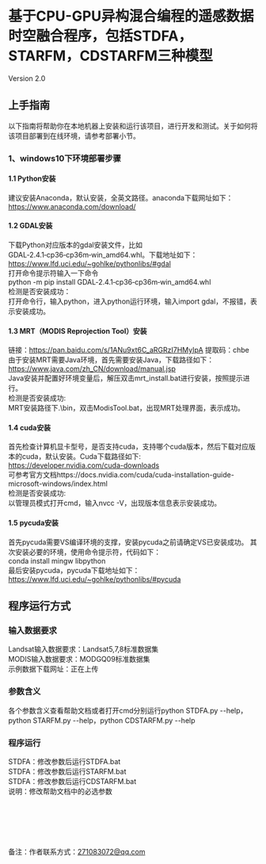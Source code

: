 # 基于CPU-GPU异构混合编程的遥感数据时空融合程序，包括STDFA，STARFM，CDSTARFM三种模型
Version 2.0

## 上手指南
以下指南将帮助你在本地机器上安装和运行该项目，进行开发和测试。关于如何将该项目部署到在线环境，请参考部署小节。<br>

### 1、windows10下环境部署步骤
#### 1.1 Python安装
建议安装Anaconda，默认安装，全英文路径。anaconda下载网址如下：<br>
https://www.anaconda.com/download/<br>

#### 1.2 GDAL安装
下载Python对应版本的gdal安装文件，比如GDAL‑2.4.1‑cp36‑cp36m‑win_amd64.whl。下载地址如下：<br>
https://www.lfd.uci.edu/~gohlke/pythonlibs/#gdal<br>
打开命令提示符输入一下命令<br>
python -m pip install GDAL‑2.4.1‑cp36‑cp36m‑win_amd64.whl<br>
检测是否安装成功：<br>
打开命令行，输入python，进入python运行环境，输入import gdal，不报错，表示安装成功。<br>

#### 1.3 MRT（MODIS Reprojection Tool）安装
链接：https://pan.baidu.com/s/1ANu9xt6C_aRGRzI7HMyIpA 提取码：chbe <br>
由于安装MRT需要Java环境，首先需要安装Java，下载路径如下：<br>
https://www.java.com/zh_CN/download/manual.jsp<br>
Java安装并配置好环境变量后，解压双击mrt_install.bat进行安装，按照提示进行。<br>
检测是否安装成功:<br>
MRT安装路径下.\bin，双击ModisTool.bat，出现MRT处理界面，表示成功。<br>

#### 1.4 cuda安装
首先检查计算机显卡型号，是否支持cuda，支持哪个cuda版本，然后下载对应版本的cuda，默认安装。Cuda下载路径如下:<br>
https://developer.nvidia.com/cuda-downloads<br>
可参考官方文档https://docs.nvidia.com/cuda/cuda-installation-guide-microsoft-windows/index.html<br>
检测是否安装成功:<br>
以管理员模式打开cmd，输入nvcc -V，出现版本信息表示安装成功。<br>

#### 1.5 pycuda安装
首先pycuda需要VS编译环境的支撑，安装pycuda之前请确定VS已安装成功。
其次安装必要的环境，使用命令提示符，代码如下：<br>
conda install mingw libpython<br>
最后安装pycuda，pycuda下载地址如下：<br>
https://www.lfd.uci.edu/~gohlke/pythonlibs/#pycuda<br>


## 程序运行方式

### 输入数据要求
Landsat输入数据要求：Landsat5,7,8标准数据集<br>
MODIS输入数据要求：MODGQ09标准数据集<br>
示例数据下载网址：正在上传<br>


### 参数含义
各个参数含义查看帮助文档或者打开cmd分别运行python STDFA.py --help，python STARFM.py --help，python CDSTARFM.py --help<br>

### 程序运行
STDFA：修改参数后运行STDFA.bat<br>
STDFA：修改参数后运行STARFM.bat<br>
STDFA：修改参数后运行CDSTARFM.bat<br>
说明：修改帮助文档中的必选参数<br>
<br>
<br>
<br>
<br>
<br>
<br>
备注：作者联系方式：271083072@qq.com
